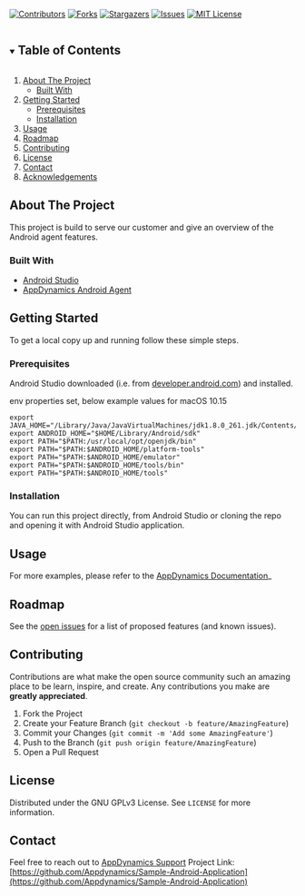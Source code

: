 <!-- PROJECT SHIELDS -->
<!--
*** We are using markdown "reference style" links for readability.
*** Reference links are enclosed in brackets [ ] instead of parentheses ( ).
*** See the bottom of this document for the declaration of the reference variables
*** for contributors-url, forks-url, etc. This is an optional, concise syntax you may use.
*** https://www.markdownguide.org/basic-syntax/#reference-style-links
-->
[![Contributors][contributors-shield]][contributors-url]
[![Forks][forks-shield]][forks-url]
[![Stargazers][stars-shield]][stars-url]
[![Issues][issues-shield]][issues-url]
[![MIT License][license-shield]][license-url]



<!-- TABLE OF CONTENTS -->
<details open="open">
  <summary><h2 style="display: inline-block">Table of Contents</h2></summary>
  <ol>
    <li>
      <a href="#about-the-project">About The Project</a>
      <ul>
        <li><a href="#built-with">Built With</a></li>
      </ul>
    </li>
    <li>
      <a href="#getting-started">Getting Started</a>
      <ul>
        <li><a href="#prerequisites">Prerequisites</a></li>
        <li><a href="#installation">Installation</a></li>
      </ul>
    </li>
    <li><a href="#usage">Usage</a></li>
    <li><a href="#roadmap">Roadmap</a></li>
    <li><a href="#contributing">Contributing</a></li>
    <li><a href="#license">License</a></li>
    <li><a href="#contact">Contact</a></li>
    <li><a href="#acknowledgements">Acknowledgements</a></li>
  </ol>
</details>



<!-- ABOUT THE PROJECT -->
## About The Project
This project is build to serve our customer and give an overview of the Android agent features.

### Built With

* [Android Studio](https://developer.android.com/studio/features)
* [AppDynamics Android Agent](https://www.appdynamics.com/supported-technologies/android)



<!-- GETTING STARTED -->
## Getting Started

To get a local copy up and running follow these simple steps.

### Prerequisites

Android Studio downloaded (i.e. from [developer.android.com](https://developer.android.com/studio)) and installed.

env properties set, below example values for macOS 10.15
```
export JAVA_HOME="/Library/Java/JavaVirtualMachines/jdk1.8.0_261.jdk/Contents/Home"
export ANDROID_HOME="$HOME/Library/Android/sdk"
export PATH="$PATH:/usr/local/opt/openjdk/bin"
export PATH="$PATH:$ANDROID_HOME/platform-tools"
export PATH="$PATH:$ANDROID_HOME/emulator"
export PATH="$PATH:$ANDROID_HOME/tools/bin"
export PATH="$PATH:$ANDROID_HOME/tools"
```

### Installation

You can run this project directly, from Android Studio or cloning the repo and opening it with Android Studio application.


<!-- USAGE EXAMPLES -->
## Usage
For more examples, please refer to the [AppDynamics Documentation](https://docs.appdynamics.com/display/PRO21/Instrument+Android+Applications)_



<!-- ROADMAP -->
## Roadmap

See the [open issues](https://github.com/Appdynamics/Sample-Android-Application/issues) for a list of proposed features (and known issues).



<!-- CONTRIBUTING -->
## Contributing

Contributions are what make the open source community such an amazing place to be learn, inspire, and create. Any contributions you make are **greatly appreciated**.

1. Fork the Project
2. Create your Feature Branch (`git checkout -b feature/AmazingFeature`)
3. Commit your Changes (`git commit -m 'Add some AmazingFeature'`)
4. Push to the Branch (`git push origin feature/AmazingFeature`)
5. Open a Pull Request



<!-- LICENSE -->
## License

Distributed under the GNU GPLv3 License. See `LICENSE` for more information.


<!-- CONTACT -->
## Contact
Feel free to reach out to [AppDynamics Support](https://www.appdynamics.com/support)
Project Link: [https://github.com/Appdynamics/Sample-Android-Application](https://github.com/Appdynamics/Sample-Android-Application)


<!-- MARKDOWN LINKS & IMAGES -->
<!-- https://www.markdownguide.org/basic-syntax/#reference-style-links -->
[contributors-shield]: https://img.shields.io/github/contributors/Appdynamics/Sample-Android-Application.svg?style=plastic
[contributors-url]: https://github.com/Appdynamics/Sample-Android-Application/graphs/contributors
[forks-shield]: https://img.shields.io/github/forks/Appdynamics/Sample-Android-Application.svg?style=plastic
[forks-url]: https://github.com/Appdynamics/Sample-Android-Application/network/members
[stars-shield]: https://img.shields.io/github/stars/Appdynamics/Sample-Android-Application.svg?style=plastic
[stars-url]: https://github.com/Appdynamics/Sample-Android-Application/stargazers
[issues-shield]: https://img.shields.io/github/issues/Appdynamics/Sample-Android-Application.svg?style=plastic
[issues-url]: https://github.com/Appdynamics/Sample-Android-Application/issues
[license-shield]: https://img.shields.io/github/license/Appdynamics/Sample-Android-Application.svg?style=plastic
[license-url]: https://github.com/Appdynamics/Sample-Android-Application/blob/master/LICENSE.txt

